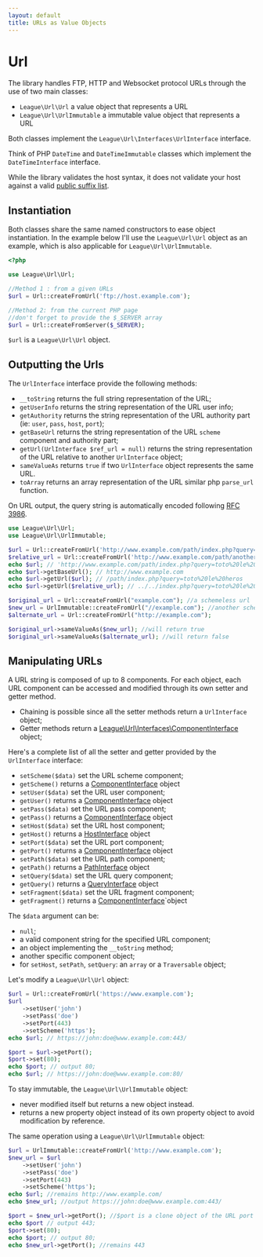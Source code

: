 ```yaml
---
layout: default
title: URLs as Value Objects
---
```


# Url

The library handles FTP, HTTP and Websocket protocol URLs through the use of two main classes:

* `League\Url\Url` a value object that represents a URL
* `League\Url\UrlImmutable` a immutable value object that represents a URL

Both classes implement the `League\Url\Interfaces\UrlInterface` interface.

Think of PHP `DateTime` and `DateTimeImmutable` classes which implement the `DateTimeInterface` interface.

<p class="message-warning">While the library validates the host syntax, it does not validate your host against a valid <a href="https://publicsuffix.org/" target="_blank">public suffix list</a>.</p>

## Instantiation

Both classes share the same named constructors to ease object instantiation. In the example below I'll use the `League\Url\Url` object as an example, which is also applicable for `League\Url\UrlImmutable`.

~~~php
<?php

use League\Url\Url;

//Method 1 : from a given URLs
$url = Url::createFromUrl('ftp://host.example.com');

//Method 2: from the current PHP page
//don't forget to provide the $_SERVER array
$url = Url::createFromServer($_SERVER); 
~~~

`$url` is a `League\Url\Url` object.

## Outputting the Urls

The `UrlInterface` interface provide the following methods:

* `__toString` returns the full string representation of the URL;
* `getUserInfo` returns the string representation of the URL user info;
* `getAuthority` returns the string representation of the URL authority part (ie: `user`, `pass`, `host`, `port`);
* `getBaseUrl` returns the string representation of the URL `scheme` component and authority part;
* `getUrl(UrlInterface $ref_url = null)` returns the string representation of the URL relative to another `UrlInterface` object;
* `sameValueAs` returns `true` if two `UrlInterface` object represents the same URL.
* `toArray` returns an array representation of the URL similar php `parse_url` function.

<p class="message-info">On URL output, the query string is automatically encoded following <a href="http://www.faqs.org/rfcs/rfc3968" target="_blank">RFC 3986</a>.</p>

~~~php
use League\Url\Url;
use League\Url\UrlImmutable;

$url = Url::createFromUrl('http://www.example.com/path/index.php?query=toto+le+heros');
$relative_url = Url::createFromUrl('http://www.example.com/path/another/index.html');
echo $url; // 'http://www.example.com/path/index.php?query=toto%20le%20heros'
echo $url->getBaseUrl(); // http://www.example.com
echo $url->getUrl($url); // /path/index.php?query=toto%20le%20heros
echo $url->getUrl($relative_url); // ../../index.php?query=toto%20le%20heros

$original_url = Url::createFromUrl("example.com"); //a schemeless url
$new_url = UrlImmutable::createFromUrl("//example.com"); //another schemeless url
$alternate_url = Url::createFromUrl("http://example.com");

$original_url->sameValueAs($new_url); //will return true
$original_url->sameValueAs($alternate_url); //will return false
~~~

## Manipulating URLs

A URL string is composed of up to 8 components. For each object, each URL component can be accessed and modified through its own setter and getter method.

* Chaining is possible since all the setter methods return a `UrlInterface` object;
* Getter methods return a [League\Url\Interfaces\ComponentInterface][basic] object;

Here's a complete list of all the setter and getter provided by the `UrlInterface` interface:

* `setScheme($data)` set the URL scheme component;
* `getScheme()` returns a [ComponentInterface][basic] object
* `setUser($data)` set the URL user component;
* `getUser()` returns a [ComponentInterface][basic] object
* `setPass($data)` set the URL pass component;
* `getPass()` returns a [ComponentInterface][basic] object
* `setHost($data)` set the URL host component;
* `getHost()` returns a [HostInterface](/4.0/host/) object
* `setPort($data)` set the URL port component;
* `getPort()` returns a [ComponentInterface][basic] object
* `setPath($data)` set the URL path component;
* `getPath()` returns a [PathInterface](/4.0/path/) object
* `setQuery($data)` set the URL query component;
* `getQuery()` returns a [QueryInterface](/4.0/query/) object
* `setFragment($data)` set the URL fragment component;
* `getFragment()` returns a [ComponentInterface][basic]`object

The `$data` argument can be:

* `null`;
* a valid component string for the specified URL component;
* an object implementing the `__toString` method;
* another specific component object;
* for `setHost`, `setPath`, `setQuery`: an `array` or a `Traversable` object;

Let's modify a `League\Url\Url` object:

~~~php
$url = Url::createFromUrl('https://www.example.com');
$url
	->setUser('john')
	->setPass('doe')
	->setPort(443)
	->setScheme('https');
echo $url; // https://john:doe@www.example.com:443/

$port = $url->getPort();
$port->set(80);
echo $port; // output 80;
echo $url; // https://john:doe@www.example.com:80/
~~~

<div class="message-warning">
To stay immutable, the <code>League\Url\UrlImmutable</code> object:
<ul>
<li>never modified itself but returns a new object instead.</li>
<li>returns a new property object instead of its own property object to avoid modification by reference.</li>
</ul>
</div>

The same operation using a <code>League\Url\UrlImmutable</code> object:

~~~php
$url = UrlImmutable::createFromUrl('http://www.example.com');
$new_url = $url
	->setUser('john')
	->setPass('doe')
	->setPort(443)
	->setScheme('https');
echo $url; //remains http://www.example.com/
echo $new_url; //output https://john:doe@www.example.com:443/

$port = $new_url->getPort(); //$port is a clone object of the URL port component.
echo $port // output 443;
$port->set(80);
echo $port; // output 80;
echo $new_url->getPort(); //remains 443
~~~

[basic]: /4.0/component/#simple-components